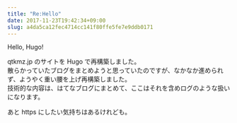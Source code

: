```yaml
---
title: "Re:Hello"
date: 2017-11-23T19:42:34+09:00
slug: a4da5ca12fec4714cc141f80ffe5fe7e9ddb0171
---
```

Hello, Hugo!

qtkmz.jp のサイトを Hugo で再構築しました。  
散らかっていたブログをまとめようと思っていたのですが、なかなか進められず、ようやく重い腰を上げ再構築しました。   
技術的な内容は、はてなブログにまとめて、ここはそれを含めログのような扱いになります。


あと https にしたい気持ちはあるけれども。
